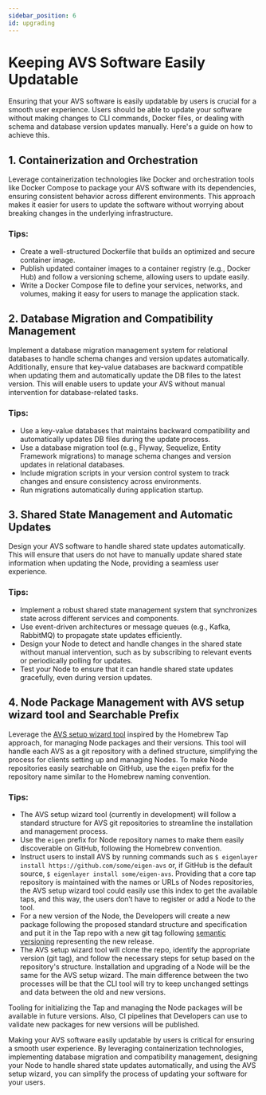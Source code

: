 ```yaml
---
sidebar_position: 6 
id: upgrading
---
```


# Keeping AVS Software Easily Updatable

Ensuring that your AVS software is easily updatable by users is crucial for a smooth user experience. Users should be able to update your software without making changes to CLI commands, Docker files, or dealing with schema and database version updates manually. Here's a guide on how to achieve this.

## 1. Containerization and Orchestration

Leverage containerization technologies like Docker and orchestration tools like Docker Compose to package your AVS software with its dependencies, ensuring consistent behavior across different environments. This approach makes it easier for users to update the software without worrying about breaking changes in the underlying infrastructure.

### Tips:

- Create a well-structured Dockerfile that builds an optimized and secure container image.
- Publish updated container images to a container registry (e.g., Docker Hub) and follow a versioning scheme, allowing users to update easily.
- Write a Docker Compose file to define your services, networks, and volumes, making it easy for users to manage the application stack.

## 2. Database Migration and Compatibility Management

Implement a database migration management system for relational databases to handle schema changes and version updates automatically. Additionally, ensure that key-value databases are backward compatible when updating them and automatically update the DB files to the latest version. This will enable users to update your AVS without manual intervention for database-related tasks.

### Tips:

- Use a key-value databases that maintains backward compatibility and automatically updates DB files during the update process.
- Use a database migration tool (e.g., Flyway, Sequelize, Entity Framework migrations) to manage schema changes and version updates in relational databases.
- Include migration scripts in your version control system to track changes and ensure consistency across environments.
- Run migrations automatically during application startup.

## 3. Shared State Management and Automatic Updates

Design your AVS software to handle shared state updates automatically. This will ensure that users do not have to manually update shared state information when updating the Node, providing a seamless user experience.

### Tips:

- Implement a robust shared state management system that synchronizes state across different services and components.
- Use event-driven architectures or message queues (e.g., Kafka, RabbitMQ) to propagate state updates efficiently.
- Design your Node to detect and handle changes in the shared state without manual intervention, such as by subscribing to relevant events or periodically polling for updates.
- Test your Node to ensure that it can handle shared state updates gracefully, even during version updates.

## 4. Node Package Management with AVS setup wizard tool and Searchable Prefix

Leverage the [AVS setup wizard tool](/docs/category/avs-setup-wizard) inspired by the Homebrew Tap approach, for managing Node packages and their versions. This tool will handle each AVS as a git repository with a defined structure, simplifying the process for clients setting up and managing Nodes. To make Node repositories easily searchable on GitHub, use the `eigen` prefix for the repository name similar to the Homebrew naming convention.

### Tips:

- The AVS setup wizard tool (currently in development) will follow a standard structure for AVS git repositories to streamline the installation and management process.
- Use the `eigen` prefix for Node repository names to make them easily discoverable on GitHub, following the Homebrew convention.
- Instruct users to install AVS by running commands such as `$ eigenlayer install https://github.com/some/eigen-avs` or, if GitHub is the default source, `$ eigenlayer install some/eigen-avs`. Providing that a core tap repository is maintained with the names or URLs of Nodes repositories, the AVS setup wizard tool could easily use this index to get the available taps, and this way, the users don’t have to register or add a Node to the tool.
- For a new version of the Node, the Developers will create a new package following the proposed standard structure and specification and put it in the Tap repo with a new git tag following [semantic versioning](https://semver.org) representing the new release.
- The AVS setup wizard tool will clone the repo, identify the appropriate version (git tag), and follow the necessary steps for setup based on the repository's structure. Installation and upgrading of a Node will be the same for the AVS setup wizard. The main difference between the two processes will be that the CLI tool will try to keep unchanged settings and data between the old and new versions.
    
Tooling for initializing the Tap and managing the Node packages will be available in future versions. Also, CI pipelines that Developers can use to validate new packages for new versions will be published.

Making your AVS software easily updatable by users is critical for ensuring a smooth user experience. By leveraging containerization technologies, implementing database migration and compatibility management, designing your Node to handle shared state updates automatically, and using the AVS setup wizard, you can simplify the process of updating your software for your users.
